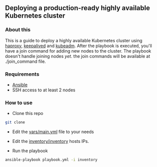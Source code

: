 ## Deploying a production-ready highly available Kubernetes cluster 

### About this

This is a guide to deploy a highly available Kubernetes cluster using [haproxy](http://www.haproxy.org/), [keepalived](https://keepalived.readthedocs.io/en/latest/introduction.html) and [kubeadm](https://kubernetes.io/docs/setup/production-environment/tools/kubeadm/create-cluster-kubeadm/#tabs-pod-install-3).
After the playbook is executed, you'll have a join command for adding new nodes to the cluster.
The playbook doesn't handle joining nodes *yet*.
the join commands will be available at ./join_command file.

### Requirements
- [Ansible](https://docs.ansible.com/ansible/latest/installation_guide/intro_installation.html)
- SSH access to at least 2 nodes

### How to use
- Clone this repo
```bash
git clone
```

- Edit the [vars/main.yml](./vars/main.yml) file to your needs

- Edit the [inventory/inventory](./inventory/inventory) hosts IPs.

- Run the playbook

```bash
ansible-playbook playbook.yml -i inventory
```

